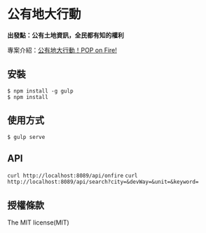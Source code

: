 # 公有地大行動

**出發點：公有土地資訊，全民都有知的權利**

 專案介紹：[公有地大行動！POP on Fire!](http://hackfoldr.org/POPonFire/7PuOpxopyCy)

## 安裝

```shell
$ npm install -g gulp
$ npm install
```

## 使用方式

```shell
$ gulp serve
```

## API

`curl http://localhost:8089/api/onfire`
`curl http://localhost:8089/api/search?city=&devWay=&unit=&keyword=`

## 授權條款

The MIT license(MIT)
